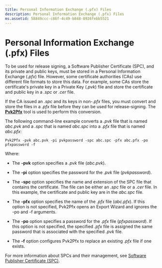 ```yaml
---
title: Personal Information Exchange (.pfx) Files
description: Personal Information Exchange (.pfx) Files
ms.assetid: 58849ccc-c86f-4c49-b848-8926febb5521
---
```


# Personal Information Exchange (.pfx) Files


To be used for release signing, a Software Publisher Certificate (SPC), and its private and public keys, must be stored in a Personal Information Exchange (.*pfx*) file. However, some certificate authorities (CAs) use different file formats to store this data. For example, some CAs store the certificate's private key in a Private Key (.*pvk*) file and store the certificate and public key in a *.spc* or *.cer* file.

If the CA issued an *.spc* and its keys in non-*.pfx* files, you must convert and store the files in a *.pfx* file before they can be used for release-signing. The [**Pvk2Pfx**](https://msdn.microsoft.com/library/windows/hardware/ff550672) tool is used to perform this conversion.

The following command-line example converts a *.pvk* file that is named *abc.pvk* and a *.spc* that is named *abc.spc* into a *.pfx* file that is named *abc.pfx*:

```
Pvk2Pfx -pvk abc.pvk -pi pvkpassword -spc abc.spc -pfx abc.pfx -po pfxpassword -f
```

Where:

-   The **-pvk** option specifies a *.pvk* file (*abc.pvk*).

-   The **-pi** option specifies the password for the .*pvk* file (*pvkpassword*).

-   The **-spc** option specifies the name and extension of the SPC file that contains the certificate. The file can be either an *.spc* file or a *.cer* file. In this example, the certificate and public key are in the *abc.spc* file.

-   The **-pfx** option specifies the name of the *.pfx* file (*abc.pfx*). If this option is not specified, Pvk2Pfx opens an Export Wizard and ignores the -po and -f arguments.

-   The **-po** option specifies a password for the *.pfx* file (*pfxpassword*). If this option is not specified, the specified *.pfx* file is assigned the same password that is associated with the specified *.pvk* file.

-   The **-f** option configures Pvk2Pfx to replace an existing *.pfx* file if one exists.

For more information about SPCs and their management, see [Software Publisher Certificate (SPC)](software-publisher-certificate.md).

 

 





